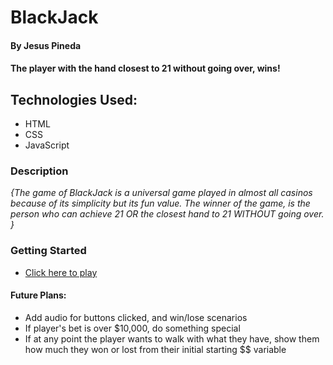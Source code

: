 # BlackJack

#### By Jesus Pineda

#### The player with the hand closest to 21 without going over, wins!

## Technologies Used:
* HTML
* CSS
* JavaScript

### Description

_{The game of BlackJack is a universal game played in almost all casinos because of its simplicity but its fun value. The winner of the game, is the person who can achieve 21 OR the closest hand to 21 WITHOUT going over. }_

### Getting Started
* [Click here to play](https://jesus2196.github.io/BlackJack/)


#### Future Plans:

* Add audio for buttons clicked, and win/lose scenarios
* If player's bet is over $10,000, do something special
* If at any point the player wants to walk with what they have, show them how much they won or lost from their initial starting $$ variable
